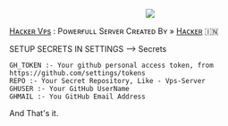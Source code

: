 <p align="center"><a href="https://t.me/JaiHindChatting"><img src="https://telegra.ph/file/fcdb4b7a3944ee238abc3.jpg"></a></p>

[Hᴀᴄᴋᴇʀ Vᴘs](https://t.me/JaiHindChatting) : Pᴏᴡᴇʀғᴜʟʟ Sᴇʀᴠᴇʀ
Cʀᴇᴀᴛᴇᴅ Bʏ » [Hᴀᴄᴋᴇʀ](https://t.me/RymOfficial) 🇮🇳


SETUP SECRETS IN SETTINGS --> Secrets

```
GH_TOKEN :- Your github personal access token, from https://github.com/settings/tokens
REPO :- Your Secret Repository, Like - Vps-Server
GHUSER :- Your GitHub UserName
GHMAIL :- You GitHub Email Address
```

And That's it.

